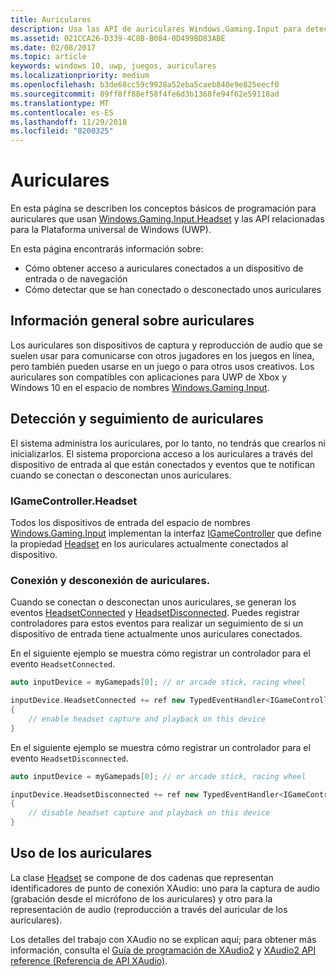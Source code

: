 ```yaml
---
title: Auriculares
description: Usa las API de auriculares Windows.Gaming.Input para detectar los auriculares, capturar la voz del jugador y reproducir audio.
ms.assetid: 021CCA26-D339-4C8B-B084-0D499BD83ABE
ms.date: 02/08/2017
ms.topic: article
keywords: windows 10, uwp, juegos, auriculares
ms.localizationpriority: medium
ms.openlocfilehash: b3de68cc59c9928a52eba5caeb840e9e825eecf0
ms.sourcegitcommit: 89ff8ff88ef58f4fe6d3b1368fe94f62e59118ad
ms.translationtype: MT
ms.contentlocale: es-ES
ms.lasthandoff: 11/29/2018
ms.locfileid: "8200325"
---
```

# <a name="headset"></a>Auriculares

En esta página se describen los conceptos básicos de programación para auriculares que usan [Windows.Gaming.Input.Headset][headset] y las API relacionadas para la Plataforma universal de Windows (UWP).

En esta página encontrarás información sobre:
* Cómo obtener acceso a auriculares conectados a un dispositivo de entrada o de navegación
* Cómo detectar que se han conectado o desconectado unos auriculares


## <a name="headset-overview"></a>Información general sobre auriculares

Los auriculares son dispositivos de captura y reproducción de audio que se suelen usar para comunicarse con otros jugadores en los juegos en línea, pero también pueden usarse en un juego o para otros usos creativos. Los auriculares son compatibles con aplicaciones para UWP de Xbox y Windows 10 en el espacio de nombres [Windows.Gaming.Input][].


## <a name="detect-and-track-headsets"></a>Detección y seguimiento de auriculares

El sistema administra los auriculares, por lo tanto, no tendrás que crearlos ni inicializarlos. El sistema proporciona acceso a los auriculares a través del dispositivo de entrada al que están conectados y eventos que te notifican cuando se conectan o desconectan unos auriculares.

### <a name="igamecontrollerheadset"></a>IGameController.Headset

Todos los dispositivos de entrada del espacio de nombres [Windows.Gaming.Input][] implementan la interfaz [IGameController][] que define la propiedad [Headset][igamecontroller.headset] en los auriculares actualmente conectados al dispositivo.

### <a name="connecting-and-disconnecting-headsets"></a>Conexión y desconexión de auriculares.

Cuando se conectan o desconectan unos auriculares, se generan los eventos [HeadsetConnected][igamecontroller.headsetconnected] y [HeadsetDisconnected][igamecontroller.headsetdisconnected]. Puedes registrar controladores para estos eventos para realizar un seguimiento de si un dispositivo de entrada tiene actualmente unos auriculares conectados.

En el siguiente ejemplo se muestra cómo registrar un controlador para el evento `HeadsetConnected`.

```cpp
auto inputDevice = myGamepads[0]; // or arcade stick, racing wheel

inputDevice.HeadsetConnected += ref new TypedEventHandler<IGameController^, Headset^>(IGameController^ device, Headset^ headset)
{
    // enable headset capture and playback on this device
}
```

En el siguiente ejemplo se muestra cómo registrar un controlador para el evento `HeadsetDisconnected`.

```cpp
auto inputDevice = myGamepads[0]; // or arcade stick, racing wheel

inputDevice.HeadsetDisconnected += ref new TypedEventHandler<IGameController^, Headset^>(IGameController^ device, Headset^ headset)
{
    // disable headset capture and playback on this device
}
```

## <a name="using-the-headset"></a>Uso de los auriculares

La clase [Headset][] se compone de dos cadenas que representan identificadores de punto de conexión XAudio: uno para la captura de audio (grabación desde el micrófono de los auriculares) y otro para la representación de audio (reproducción a través del auricular de los auriculares).

Los detalles del trabajo con XAudio no se explican aquí; para obtener más información, consulta el [Guía de programación de XAudio2](https://msdn.microsoft.com/library/windows/desktop/ee415737.aspx) y [XAudio2 API reference (Referencia de API XAudio)](https://msdn.microsoft.com/library/windows/desktop/ee415899.aspx).


[Windows.Gaming.Input]: https://msdn.microsoft.com/library/windows/apps/windows.gaming.input.aspx
[igamecontroller]: https://msdn.microsoft.com/library/windows/apps/windows.gaming.input.igamecontroller.aspx
[igamecontroller.headset]: https://msdn.microsoft.com/library/windows/apps/windows.gaming.input.igamecontroller.headset.aspx
[igamecontroller.headsetconnected]: https://msdn.microsoft.com/library/windows/apps/windows.gaming.input.igamecontroller.headsetconnected.aspx
[igamecontroller.headsetdisconnected]: https://msdn.microsoft.com/library/windows/apps/windows.gaming.input.igamecontroller.headsetdisconnected.aspx
[headset]: https://msdn.microsoft.com/library/windows/apps/windows.gaming.input.headset.aspx
